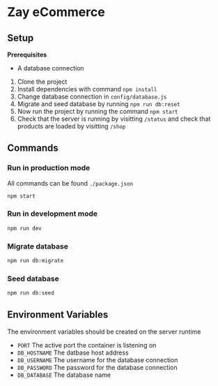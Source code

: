 # Zay eCommerce

## Setup

**Prerequisites**

* A database connection

1. Clone the project
2. Install dependencies with command `npm install`
3. Change database connection in `config/database.js`
4. Migrate and seed database by running `npm run db:reset`
5. Now run the project by running the command `npm start`
6. Check that the server is running by visitting `/status` and check that products are loaded by visitting `/shop`

## Commands

### Run in production mode

All commands can be found `./package.json`

```sh
npm start
```

### Run in development mode

```sh
npm run dev
```

### Migrate database

```sh
npm run db:migrate
```

### Seed database

```sh
npm run db:seed
```

## Environment Variables

The environment variables should be created on the server runtime

* `PORT` The active port the container is listening on
* `DB_HOSTNAME` The datbase host address
* `DB_USERNAME` The username for the database connection
* `DB_PASSWORD` The password for the database connection
* `DB_DATABASE` The database name

